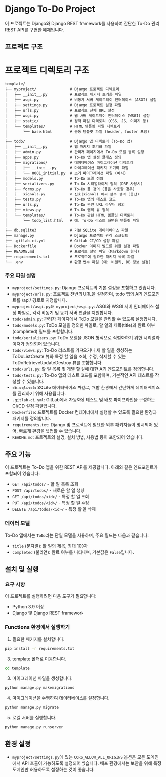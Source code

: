 # Django To-Do Project

이 프로젝트는 Django와 Django REST framework를 사용하여 간단한 To-Do 관리 REST API를 구현한 예제입니다.

## 프로젝트 구조

# 프로젝트 디렉토리 구조

```plaintext
template/
├── myproject/               # Django 프로젝트 디렉토리
│   ├── __init__.py          # 프로젝트 패키지 초기화 파일
│   ├── asgi.py              # 비동기 서버 게이트웨이 인터페이스 (ASGI) 설정
│   ├── settings.py          # Django 프로젝트 설정 파일
│   ├── urls.py              # 프로젝트 전체 URL 설정
│   ├── wsgi.py              # 웹 서버 게이트웨이 인터페이스 (WSGI) 설정
│   ├── static/              # 정적 파일 디렉토리 (CSS, JS, 이미지 등)
│   └── templates/           # HTML 템플릿 파일 디렉토리
│       └── base.html        # 공통 템플릿 파일 (header, footer 포함)
│
├── todo/                    # Django 앱 디렉토리 (To-Do 앱)
│   ├── __init__.py          # 앱 패키지 초기화 파일
│   ├── admin.py             # 관리자 페이지에서 To-Do 모델 등록 설정
│   ├── apps.py              # To-Do 앱 설정 클래스 정의
│   ├── migrations/          # 데이터베이스 마이그레이션 디렉토리
│   │   ├── __init__.py      # 마이그레이션 패키지 초기화 파일
│   │   └── 0001_initial.py  # 초기 마이그레이션 파일 (예시)
│   ├── models.py            # To-Do 모델 정의
│   ├── serializers.py       # To-Do 시리얼라이저 정의 (DRF 사용시)
│   ├── forms.py             # To-Do 폼 정의 (폼을 사용할 경우)
│   ├── signals.py           # 신호(signal) 처리 함수 정의 (옵션)
│   ├── tests.py             # To-Do 앱의 테스트 코드
│   ├── urls.py              # To-Do 관련 URL 라우터 정의
│   ├── views.py             # To-Do 앱의 뷰 정의
│   └── templates/           # To-Do 관련 HTML 템플릿 디렉토리
│       └── todo_list.html   # 예. To-Do 리스트 화면용 템플릿 파일
│
├── db.sqlite3               # 기본 SQLite 데이터베이스 파일
├── manage.py                # Django 프로젝트 관리 스크립트
├── .gitlab-ci.yml           # GitLab CI/CD 설정 파일
├── Dockerfile               # Docker 이미지 빌드를 위한 설정 파일
├── README.md                # 프로젝트 설명 파일 (Markdown 형식)
├── requirements.txt         # 프로젝트에 필요한 패키지 목록 파일
└── .env                     # 환경 변수 파일 (예: 비밀키, DB 정보 설정)
```

### 주요 파일 설명
- `myproject/settings.py`: Django 프로젝트의 기본 설정을 포함하고 있습니다.
- `myproject/urls.py`: 프로젝트 전반의 URL을 설정하며, todo 앱의 API 엔드포인트를 /api/ 경로로 지정합니다.
- `myproject/asgi.py와 myproject/wsgi.py`: ASGI와 WSGI 서버 인터페이스 설정 파일로, 각각 비동기 및 동기 서버 연결을 지원합니다.
- `todo/admin.py`: 관리자 페이지에서 ToDo 모델을 관리할 수 있도록 설정합니다.
- `todo/models.py`: ToDo 모델을 정의한 파일로, 할 일의 제목(title)과 완료 여부(completed) 필드를 포함합니다.
- `todo/serializers.py`: ToDo 모델을 JSON 형식으로 직렬화하기 위한 시리얼라이저가 정의되어 있습니다.
- `todo/views.py`: To-Do 리스트를 가져오거나 새 할 일을 생성하는 ToDoListCreate 뷰와 특정 할 일을 조회, 수정, 삭제할 수 있는 ToDoRetrieveUpdateDestroy 뷰를 포함합니다.
- `todo/urls.py`: 할 일 목록 및 개별 할 일에 대한 API 엔드포인트를 정의합니다.
- `todo/tests.py`: To-Do 앱의 테스트 코드를 포함하며, 기본적인 API 테스트를 작성할 수 있습니다.
- `db.sqlite3`: SQLite 데이터베이스 파일로, 개발 환경에서 간단하게 데이터베이스를 관리하기 위해 사용됩니다.
- `.gitlab-ci.yml`: GitLab에서 자동화된 테스트 및 배포 파이프라인을 구성하는 CI/CD 설정 파일입니다.
- `Dockerfile`: 프로젝트를 Docker 컨테이너에서 실행할 수 있도록 필요한 환경과 패키지를 정의합니다.
- `requirements.txt`: Django 및 프로젝트에 필요한 외부 패키지들이 명시되어 있어, 빠르게 환경을 셋업할 수 있습니다.
- `README.md`: 프로젝트의 설명, 설치 방법, 사용법 등이 포함되어 있습니다.

## 주요 기능

이 프로젝트는 To-Do 앱을 위한 REST API를 제공합니다. 아래와 같은 엔드포인트가 포함되어 있습니다:

- `GET /api/todos/` - 할 일 목록 조회
- `POST /api/todos/` - 새로운 할 일 생성
- `GET /api/todos/<id>/` - 특정 할 일 조회
- `PUT /api/todos/<id>/` - 특정 할 일 수정
- `DELETE /api/todos/<id>/` - 특정 할 일 삭제

### 데이터 모델

To-Do 앱에서는 `ToDo`라는 단일 모델을 사용하며, 주요 필드는 다음과 같습니다:

- `title` (문자열): 할 일의 제목, 최대 100자
- `completed` (불리언): 완료 여부를 나타내며, 기본값은 `False`입니다.

## 설치 및 실행

### 요구 사항

이 프로젝트를 실행하려면 다음 도구가 필요합니다:

- Python 3.9 이상
- Django 및 Django REST framework

### Functions 환경에서 실행하기

1. 필요한 패키지를 설치합니다.
```bash
pip install -r requirements.txt
```

3. template 폴더로 이동합니다.
```bash
cd template
```

3. 마이그레이션 파일을 생성합니다.
```bash
python manage.py makemigrations
```

4. 마이그레이션을 수행하여 데이터베이스를 설정합니다.
```bash
python manage.py migrate
```

5. 로컬 서버를 실행합니다. 
```bash
python manage.py runserver
```

## 환경 설정

- `myproject/settings.py`에 있는 `CORS_ALLOW_ALL_ORIGINS` 옵션은 모든 도메인에서 API 호출이 가능하도록 설정되어 있습니다. 배포 환경에서는 보안을 위해 특정 도메인만 허용하도록 설정하는 것이 좋습니다.

